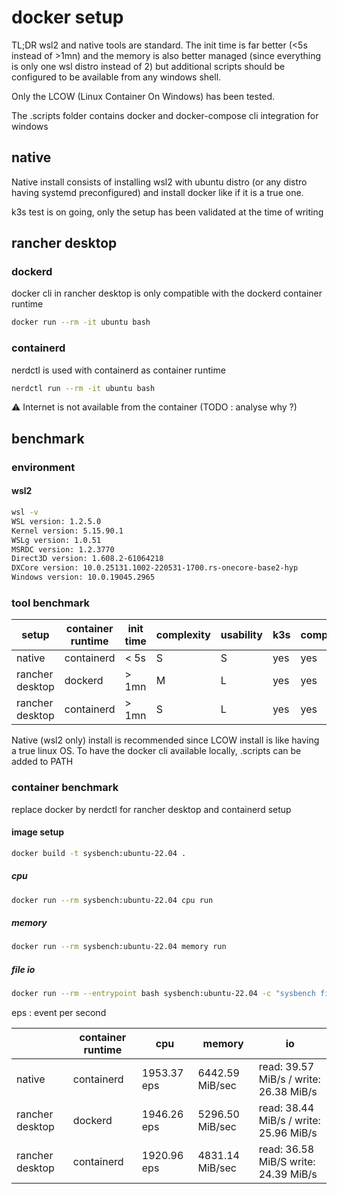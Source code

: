 # docker setup

TL;DR wsl2 and native tools are standard. The init time is far better (<5s instead of >1mn) and the memory is also better managed (since everything is only one wsl distro instead of 2) but additional scripts should be configured to be available from any windows shell.

Only the LCOW (Linux Container On Windows) has been tested.

The .scripts folder contains docker and docker-compose cli integration for windows

## native

Native install consists of installing wsl2 with ubuntu distro (or any distro having systemd preconfigured) and install docker like if it is a true one.

k3s test is on going, only the setup has been validated at the time of writing

## rancher desktop

### dockerd
docker cli in rancher desktop is only compatible with the dockerd container runtime

```bash
docker run --rm -it ubuntu bash
```

### containerd
nerdctl is used with containerd as container runtime
```bash
nerdctl run --rm -it ubuntu bash
```

:warning: Internet is not available from the container (TODO : analyse why ?)

## benchmark

### environment

#### wsl2
```bash
wsl -v
WSL version: 1.2.5.0
Kernel version: 5.15.90.1
WSLg version: 1.0.51
MSRDC version: 1.2.3770
Direct3D version: 1.608.2-61064218
DXCore version: 10.0.25131.1002-220531-1700.rs-onecore-base2-hyp
Windows version: 10.0.19045.2965
```

### tool benchmark

| setup | container runtime | init time | complexity | usability | k3s | compose | internet |
|-|-|-|-|-|-|-|-|
| native | containerd | < 5s | S | S | yes | yes | yes |
| rancher desktop | dockerd | > 1mn | M | L | yes | yes | yes |
| rancher desktop | containerd | > 1mn | S | L | yes | yes | no |

Native (wsl2 only) install is recommended since LCOW install is like having a true linux OS.
To have the docker cli available locally, .scripts can be added to PATH

### container benchmark

replace docker by nerdctl for rancher desktop and containerd setup

#### image setup
```bash
docker build -t sysbench:ubuntu-22.04 .
```

##### cpu
```bash
docker run --rm sysbench:ubuntu-22.04 cpu run
```
##### memory
```bash
docker run --rm sysbench:ubuntu-22.04 memory run
```

##### file io
```bash
docker run --rm --entrypoint bash sysbench:ubuntu-22.04 -c "sysbench fileio prepare && sysbench fileio --file-test-mode=rndrw run && sysbench fileio cleanup"
``` 

eps : event per second

|  | container runtime | cpu | memory | io |
|-|-|-|-|-|
| native | containerd | 1953.37 eps | 6442.59 MiB/sec | read: 39.57 MiB/s / write: 26.38 MiB/s  | 
| rancher desktop | dockerd | 1946.26 eps | 5296.50 MiB/sec | read: 38.44 MiB/s / write: 25.96 MiB/s |
| rancher desktop | containerd | 1920.96 eps | 4831.14 MiB/sec| read: 36.58 MiB/S write: 24.39 MiB/s |